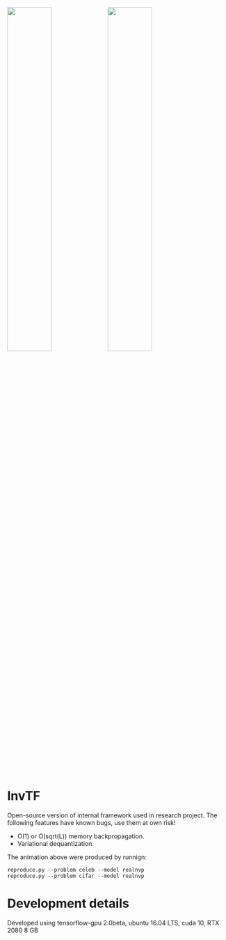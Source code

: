 <div style="width: 100%; text-align: left; ">
<img src="animations/celeb.gif" width="45%">
<img src="animations/cifar10.gif" width="45%">
</div>

# InvTF
Open-source version of internal framework used in research project. The following features have known bugs, use them at own risk! 
- O(1) or O(sqrt(L)) memory backpropagation.
- Variational dequantization. 

The animation above were produced by runnign:  
```
reproduce.py --problem celeb --model realnvp
reproduce.py --problem cifar --model realnvp
```

# Development details

Developed using tensorflow-gpu 2.0beta, ubuntu 16.04 LTS, cuda 10, RTX 2080 8 GB


